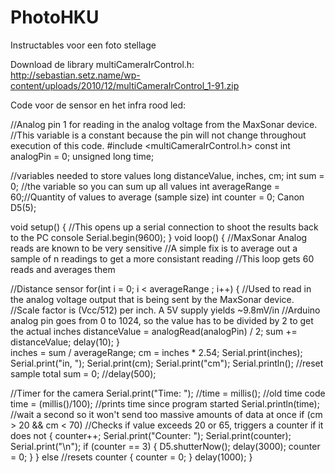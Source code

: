 # PhotoHKU
Instructables voor een foto stellage

Download de library multiCameraIrControl.h:
http://sebastian.setz.name/wp-content/uploads/2010/12/multiCameraIrControl_1-91.zip

Code voor de sensor en het infra rood led:

//Analog pin 1 for reading in the analog voltage from the MaxSonar device.
//This variable is a constant because the pin will not change throughout execution of this code.
#include <multiCameraIrControl.h>
const int analogPin = 0;
unsigned long time;

//variables needed to store values
long distanceValue, inches, cm;
int sum = 0; //the variable so you can sum up all values
int averageRange = 60;//Quantity of values to average (sample size)
int counter = 0;
Canon D5(5);

void setup() {
  //This opens up a serial connection to shoot the results back to the PC console
  Serial.begin(9600);
}
void loop() {
  //MaxSonar Analog reads are known to be very sensitive
  //A simple fix is to average out a sample of n readings to get a more consistant reading
  //This loop gets 60 reads and averages them

  //Distance sensor
  for(int i = 0; i < averageRange ; i++)
  {
    //Used to read in the analog voltage output that is being sent by the MaxSonar device.
    //Scale factor is (Vcc/512) per inch. A 5V supply yields ~9.8mV/in
    //Arduino analog pin goes from 0 to 1024, so the value has to be divided by 2 to get the actual inches
    distanceValue = analogRead(analogPin) / 2;
    sum += distanceValue;
    delay(10);
  }  
  inches = sum / averageRange;
  cm = inches * 2.54;
  Serial.print(inches);
  Serial.print("in, ");
  Serial.print(cm);
  Serial.print("cm");
  Serial.println();
  //reset sample total
  sum = 0;
  //delay(500);
  
  //Timer for the camera
  Serial.print("Time: ");
  //time = millis(); //old time code
  time = (millis()/100);
  //prints time since program started
  Serial.println(time);
  //wait a second so it won't send too massive amounts of data at once
  if (cm > 20 && cm < 70) //Checks if value exceeds 20 or 65, triggers a counter if it does not
    {
    counter++;
    Serial.print("Counter: ");
    Serial.print(counter);
    Serial.print("\n");
      if (counter == 3)
        {
        D5.shutterNow();
        delay(3000);
        counter = 0;
        }
    }
  else //resets counter
    {
    counter = 0;
    }
  delay(1000);
}

